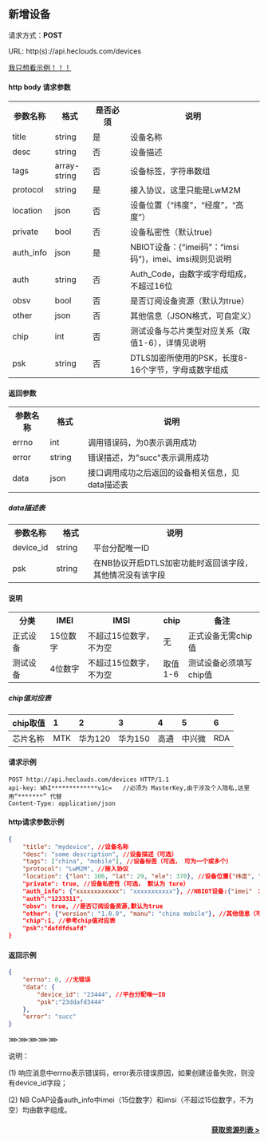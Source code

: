 ﻿新增设备
---

请求方式：**POST**

URL: http(s)://api.heclouds.com/devices

[我只想看示例！！！](#1)

#### http body 请求参数

<table>
<tr><th width="15%">参数名称</th><th width="15%">格式</th><th width="15%">是否必须</th><th>说明</th></tr>
<tr><td>title</td><td>string</td><td>是</td><td>设备名称</td></tr>
<tr><td>desc</td><td>string</td><td>否</td><td>设备描述</td></tr>
<tr><td>tags</td><td>array-string</td><td>否</td><td>设备标签，字符串数组</td></tr>
<tr><td>protocol</td><td>string</td><td>是</td><td>接入协议，这里只能是LwM2M</td></tr>
<tr><td>location</td><td>json</td><td>否</td><td>设备位置（“纬度”，“经度”，“高度”）</td></tr>
<tr><td>private</td><td>bool</td><td>否</td><td>设备私密性（默认true)</td></tr>
<tr><td>auth_info</td><td>json</td><td>是</td><td>NBIOT设备：{“imei码”：“imsi码”}，imei、imsi规则见说明</td></tr>
<tr><td>auth</td><td>string</td><td>否</td><td>Auth_Code，由数字或字母组成，不超过16位</td></tr>
<tr><td>obsv</td><td>bool</td><td>否</td><td>是否订阅设备资源（默认为true）</td></tr>
<tr><td>other</td><td>json</td><td>否</td><td>其他信息（JSON格式，可自定义）</td></tr>
<tr><td>chip</td><td>int</td><td>否</td><td>测试设备与芯片类型对应关系（取值1-6），详情见说明</td></tr>
<tr><td>psk</td><td>string</td><td>否</td><td>DTLS加密所使用的PSK，长度8-16个字节，字母或数字组成</td></tr>
</table>

#### 返回参数

<table>
<tr><th width="15%">参数名称</th><th width="15%">格式</th><th width="70%">说明</th></tr>
<tr><td>errno</td><td>int</td><td>调用错误码，为0表示调用成功</td></tr>
<tr><td>error</td><td> string</td><td>错误描述，为"succ"表示调用成功</td></tr>
<tr><td>data</td><td>json</td><td>接口调用成功之后返回的设备相关信息，见data描述表</td></tr>
</table>

##### data描述表

<table>
<tr><th width="15%">参数名称</th><th width="15%">格式</th><th width="70%">说明</th></tr>
<tr><td>device_id</td><td>string</td><td>平台分配唯一ID</td></tr>
<tr><td>psk</td><td> string</td><td>在NB协议开启DTLS加密功能时返回该字段，其他情况没有该字段</td></tr>
</table>

#### 说明

<table>
<tr><th width="15%">分类</th><th width="15%">IMEI</th><th width="30%">IMSI</th><th width="10%">chip</th><th width="30%">备注</th></tr>
<tr><td>正式设备</td><td>15位数字</td><td>不超过15位数字，不为空</td><td>无 </td><td>正式设备无需chip值</td></tr>
<tr><td>测试设备</td><td>4位数字</td><td>不超过15位数字，不为空</td><td>取值1-6  </td><td>测试设备必须填写chip值</td></tr>
</table>

##### chip值对应表

chip取值 | 1 | 2  | 3 | 4 | 5 | 6 
:- | :- | :- | :- | :- | :- | :-
芯片名称 | MTK | 华为120 | 华为150 | 高通 | 中兴微 | RDA 

<h4 id="1">请求示例</h4>

```text
POST http://api.heclouds.com/devices HTTP/1.1
api-key: WhI*************v1c=   //必须为 MasterKey,由于涉及个人隐私,这里用“*******” 代替
Content-Type: application/json
```

#### http请求参数示例

```json
{
	"title": "mydevice", //设备名称
	"desc": "some description", //设备描述（可选）
	"tags": ["china", "mobile"], //设备标签（可选， 可为一个或多个）
	"protocol": "LwM2M", //接入协议
	"location": {"lon": 106, "lat": 29, "ele": 370}, //设备位置{"纬度", "精度", "高度"}（可选）
	"private": true, //设备私密性（可选， 默认为 ture）
	"auth_info": {"xxxxxxxxxxxx": "xxxxxxxxxxx"}, //NBIOT设备:{"imei" ："imsi"},imei（必须为15位）和imsi（不超过15位）都由数字组成，且首位不能为0
	"auth":"1233311",
	"obsv": true, //是否订阅设备资源,默认为true
	"other": {"version": "1.0.0", "manu": "china mobile"}, //其他信息（可选，JSON格式，可自定义）
	"chip":1, //参考chip值对应表
	"psk":"dafdfdsafd" 
}
```

#### 返回示例

```json
{
	"errno": 0, //无错误
	"data": {
		"device_id": "23444", //平台分配唯一ID
		"psk":"23ddafd3444"
	},
	"error": "succ"
}
```
&ggg;&ggg;&ggg;&ggg;&ggg;

说明：

(1) 响应消息中errno表示错误码，error表示错误原因，如果创建设备失败，则没有device_id字段；

(2) NB CoAP设备auth_info中imei（15位数字）和imsi（不超过15位数字，不为空）均由数字组成。

#### [<div style="text-align: right"> 获取资源列表 ></div>](/book/application-develop/list/7get-resource-list.md) 
